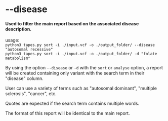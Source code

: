 # --disease  
#### Used to filter the main report based on the associated disease description.

usage:  
```python3 tapes.py sort -i ./input.vcf -o ./output_folder/ --disease "autosomal recessive"```  
```python3 tapes.py sort -i ./input.vcf -o ./output_folder/ -d "folate metabolism" ```

By using the option ```--disease``` or ```-d``` with the ```sort``` or ```analyse``` option, a report will be created containing only variant with the search term in their "disease" column. 

User can use a variety of terms such as "autosomal dominant", "multiple sclerosis", "cancer", etc.

Quotes are expected if the search term contains multiple words. 

The format of this report will be identical to the main report.